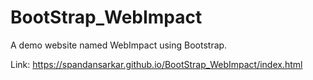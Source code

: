 # BootStrap_WebImpact
A demo website named WebImpact using Bootstrap.

Link: https://spandansarkar.github.io/BootStrap_WebImpact/index.html
